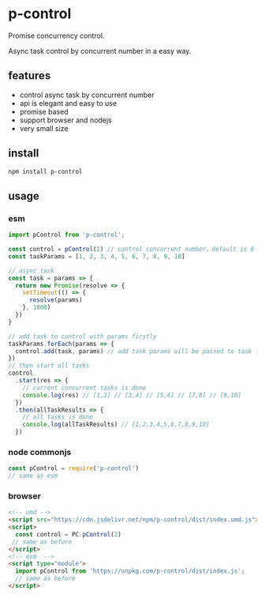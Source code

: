# p-control

Promise concurrency control.

Async task control by concurrent number in a easy way.

## features

- control async task by concurrent number
- api is elegant and easy to use
- promise based
- support browser and nodejs
- very small size

## install

```bash
npm install p-control
```

## usage

### esm

```js
import pControl from 'p-control';

const control = pControl(2) // control concurrent number，default is 6 because of browser limit http request number is 6
const taskParams = [1, 2, 3, 4, 5, 6, 7, 8, 9, 10]

// async task
const task = params => {
  return new Promise(resolve => {
    setTimeout(() => {
      resolve(params)
    }, 1000)
  })
}

// add task to control with params firstly
taskParams.forEach(params => {
  control.add(task, params) // add task params will be passed to task function
})
// then start all tasks
control
  .start(res => {
    // current concurrent tasks is done
    console.log(res) // [1,2] // [3,4] // [5,6] // [7,8] // [9,10]
  })
  .then(allTaskResults => {
    // all tasks is done
    console.log(allTaskResults) // [1,2,3,4,5,6,7,8,9,10]
  })
```

### node commonjs

```js
const pControl = require('p-control')
// same as esm
```

### browser

```html
<!-- umd -->
<script src="https://cdn.jsdelivr.net/npm/p-control/dist/index.umd.js"></script>
<script>
  const control = PC.pControl(2)
 // same as before
</script>
<!-- esm  -->
<script type="module">
  import pControl from 'https://unpkg.com/p-control/dist/index.js';
  // same as before
</script>
```
